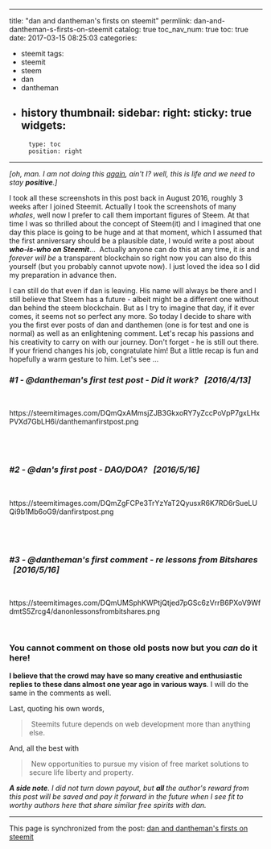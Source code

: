 
---
title: "dan and dantheman's firsts on steemit"
permlink: dan-and-dantheman-s-firsts-on-steemit
catalog: true
toc_nav_num: true
toc: true
date: 2017-03-15 08:25:03
categories:
- steemit
tags:
- steemit
- steem
- dan
- dantheman
- history
thumbnail: 
sidebar:
    right:
        sticky: true
widgets:
    -
        type: toc
        position: right
---


<html>
<p><em>[oh, man. I am not doing this </em><a href="https://steemit.com/steemit/@deanliu/bye-bye-and-thank-you-to-the-bad-whale-berniesanders"><em>again</em></a><em>, ain't I? well, this is life and we need to stay </em><em><strong>positive</strong></em><em>.]</em></p>
<p>I took all these screenshots in this post back in August 2016, roughly 3 weeks after I joined Steemit. Actually I took the screenshots of many <em>whales</em>, well now I prefer to call them important figures of Steem. At that time I was so thrilled about the concept of Steem(it) and I imagined that one day this place is going to be huge and at that moment, which I assumed that the first anniversary should be a plausible date, I would write a post about <em><strong>who-is-who on Steemit</strong></em>... &nbsp;Actually anyone can do this at any time, it <em>is </em>and <em>forever will be</em> a transparent blockchain so right now you can also do this yourself (but you probably cannot upvote now). I just loved the idea so I did my preparation in advance then.&nbsp;</p>
<p>I can still do that even if dan is leaving. His name will always be there and I still believe that Steem has a future - albeit might be a different one without dan behind the steem blockchain. But as I try to imagine that day, if it ever comes, it seems not so perfect any more. So today I decide to share with you the first ever posts of dan and danthemen (one is for test and one is normal) as well as an enlightening comment. Let's recap his passions and his creativity to carry on with our journey. Don't forget - he is still out there. If your friend changes his job, congratulate him! But a little recap is fun and hopefully a warm gesture to him. Let's see ...</p>
<h3><em>#1 - @dantheman's first test post - Did it work? &nbsp;&nbsp;[2016/4/13]</em></h3>
<p><br></p>
<p>https://steemitimages.com/DQmQxAMmsjZJB3GkxoRY7yZccPoVpP7gxLHxPVXd7GbLH6i/danthemanfirstpost.png</p>
<h2><br></h2>
<h3><em>#2 - @dan's first post - DAO/DOA? &nbsp;&nbsp;[2016/5/16]</em></h3>
<p><br></p>
<p>https://steemitimages.com/DQmZgFCPe3TrYzYaT2QyusxR6K7RD6rSueLUQi9b1Mb6oG9/danfirstpost.png</p>
<h2><br></h2>
<h3><em>#3 - @dantheman's first comment - re lessons from Bitshares &nbsp;&nbsp;[2016/5/16]&nbsp;</em></h3>
<p><br></p>
<p>https://steemitimages.com/DQmUMSphKWPtjQtjed7pGSc6zVrrB6PXoV9WfdmtS5Zrcg4/danonlessonsfrombitshares.png</p>
<p><br></p>
<h3>You cannot comment on those old posts now but you <em>can </em>do it here!</h3>
<p><strong>I believe that the crowd may have so many creative and enthusiastic replies to these dans almost one year ago in various ways</strong>. I will do the same in the comments as well.&nbsp;</p>
<p>Last, quoting his own words,</p>
<blockquote>&nbsp;Steemits future depends on web development more than anything else.</blockquote>
<p>And, all the best with&nbsp;</p>
<blockquote>&nbsp;New opportunities to pursue my vision of free market solutions to secure life liberty and property.</blockquote>
<p><em><strong>A side note</strong></em><em>. I did not turn down payout, but </em><em><strong>all </strong></em><em>the author's reward from this post will be saved and pay it forward in the future when I see fit to worthy authors here that share similar free spirits with dan.&nbsp;</em></p>
</html>

- - -

This page is synchronized from the post: [dan and dantheman's firsts on steemit](https://steemit.com/@deanliu/dan-and-dantheman-s-firsts-on-steemit)
